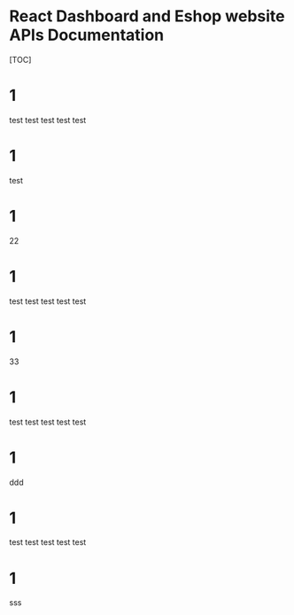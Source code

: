 # React Dashboard and Eshop website APIs Documentation

[TOC]

#  1

test
test
test
test
test


#  1

test
#  1
22
#  1

test
test
test
test
test


#  1
33
#  1

test
test
test
test
test


#  1
ddd
#  1

test
test
test
test
test


#  1
sss

